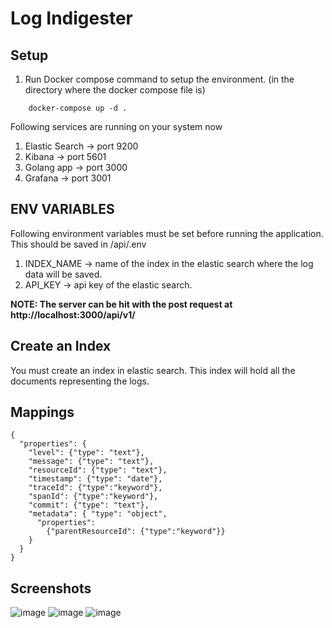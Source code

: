 # Log Indigester

## Setup

1. Run Docker compose command to setup the environment. (in the directory where the docker compose file is)
```
    docker-compose up -d .
```

Following services are running on your system now

1. Elastic Search -> port 9200
2. Kibana -> port 5601
3. Golang app -> port 3000
4. Grafana -> port 3001

## ENV VARIABLES

Following environment variables must be set before running the application. This should be saved in /api/.env

1. INDEX_NAME -> name of the index in the elastic search where the log data will be saved.
2. API_KEY -> api key of the elastic search.

**NOTE: The server can be hit with the post request at http://localhost:3000/api/v1/**

## Create an Index

You must create an index in elastic search. This index will hold all the documents representing the logs.


## Mappings 

```
{
  "properties": {
    "level": {"type": "text"},
	"message": {"type": "text"},
    "resourceId": {"type": "text"},
	"timestamp": {"type": "date"},
	"traceId": {"type":"keyword"},
    "spanId": {"type":"keyword"},
    "commit": {"type": "text"},
    "metadata": { "type": "object",
      "properties":
        {"parentResourceId": {"type":"keyword"}}
    }
  }
}
```


## Screenshots
![image](https://github.com/ArshpreetS/log-eater/assets/76895787/5b584de0-56d0-4808-b138-35cdd1544dd8)
![image](https://github.com/ArshpreetS/log-eater/assets/76895787/9844e46b-9e06-43dd-a32d-f6211a32d0a7)
![image](https://github.com/ArshpreetS/log-eater/assets/76895787/126aff45-15ee-4f3e-9838-f3242205f10b)

